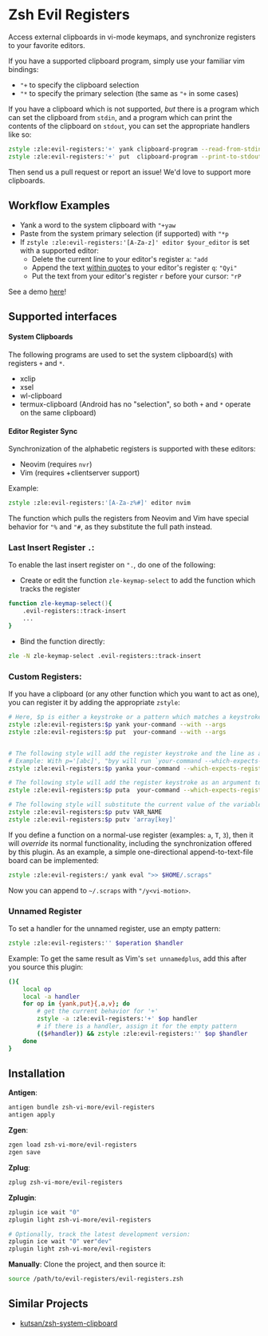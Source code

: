 # Zsh Evil Registers
Access external clipboards in vi-mode keymaps,
and synchronize registers to your favorite editors.

If you have a supported clipboard program, simply use your familiar vim bindings:
- `"+` to specify the clipboard selection
- `"*` to specify the primary selection (the same as `"+` in some cases)

If you have a clipboard which is not supported,
_but_ there is a program which can set the clipboard from `stdin`,
and a program which can print the contents of the clipboard on `stdout`,
you can set the appropriate handlers like so:
```zsh
zstyle :zle:evil-registers:'+' yank clipboard-program --read-from-stdin
zstyle :zle:evil-registers:'+' put  clipboard-program --print-to-stdout
```

Then send us a pull request or report an issue!
We'd love to support more clipboards.

## Workflow Examples

- Yank a word to the system clipboard with `"+yaw`
- Paste from the system primary selection (if supported) with `"*p`
- If `zstyle :zle:evil-registers:'[A-Za-z]' editor $your_editor` is set with a supported editor:
  - Delete the current line to your editor's register `a`: `"add`
  - Append the text [within quotes](https://github.com/zsh-vi-more/vi-motions) to your editor's register `q`: `"Qyi"`
  - Put the text from your editor's register `r` before your cursor: `"rP`

See a demo [here](https://asciinema.org/a/q0N73xBvkYDBhBjR8DmD5F78w)!

## Supported interfaces

#### System Clipboards

The following programs are used to set the system clipboard(s)
with registers `+` and `*`.

- xclip
- xsel
- wl-clipboard
- termux-clipboard (Android has no "selection", so both `+` and `*` operate on the same clipboard)

#### Editor Register Sync

Synchronization of the alphabetic registers is supported with these editors:

- Neovim (requires `nvr`)
- Vim (requires +clientserver support)

Example:

```zsh
zstyle :zle:evil-registers:'[A-Za-z%#]' editor nvim
```

The function which pulls the registers from Neovim and Vim
have special behavior for `"%` and `"#`,
as they substitute the full path instead.

### Last Insert Register `.`:

To enable the last insert register on `".`,
do one of the following:

- Create or edit the function `zle-keymap-select`
to add the function which tracks the register

```zsh
function zle-keymap-select(){ 
	.evil-registers::track-insert
	...
}
```

- Bind the function directly:

```zsh
zle -N zle-keymap-select .evil-registers::track-insert
```

### Custom Registers:

If you have a clipboard (or any other function which you want to act as one),
you can register it by adding the appropriate `zstyle`:

```zsh
# Here, $p is either a keystroke or a pattern which matches a keystroke
zstyle :zle:evil-registers:$p yank your-command --with --args
zstyle :zle:evil-registers:$p put  your-command --with --args


# The following style will add the register keystroke and the line as arguments to your-command
# Example: With p='[abc]', "byy will run `your-command --which-expects-register b "$line"`
zstyle :zle:evil-registers:$p yanka your-command --which-expects-register

# The following style will add the register keystroke as an argument to your-command
zstyle :zle:evil-registers:$p puta  your-command --which-expects-register

# The following style will substitute the current value of the variable passed:
zstyle :zle:evil-registers:$p putv VAR_NAME
zstyle :zle:evil-registers:$p putv 'array[key]'
```

If you define a function on a normal-use register (examples: `a`, `T`, `3`),
then it will *override* its normal functionality, including the synchronization offered by this plugin.
As an example, a simple one-directional append-to-text-file board can be implemented:

```zsh
zstyle :zle:evil-registers:/ yank eval ">> $HOME/.scraps"
```
Now you can append to `~/.scraps` with `"/y<vi-motion>`.

### Unnamed Register

To set a handler for the unnamed register,
use an empty pattern:
```zsh
zstyle :zle:evil-registers:'' $operation $handler
```

Example: To get the same result as Vim's `set unnamedplus`,
add this after you source this plugin:

```zsh
(){
	local op
	local -a handler
	for op in {yank,put}{,a,v}; do
		# get the current behavior for '+'
		zstyle -a :zle:evil-registers:'+' $op handler
		# if there is a handler, assign it for the empty pattern
		(($#handler)) && zstyle :zle:evil-registers:'' $op $handler
	done
}
```

## Installation

**Antigen**:
```zsh
antigen bundle zsh-vi-more/evil-registers
antigen apply
```

**Zgen**:
```zsh
zgen load zsh-vi-more/evil-registers
zgen save
```


**Zplug**:
```zsh
zplug zsh-vi-more/evil-registers
```

**Zplugin**:
```zsh
zplugin ice wait "0"
zplugin light zsh-vi-more/evil-registers

# Optionally, track the latest development version:
zplugin ice wait "0" ver"dev"
zplugin light zsh-vi-more/evil-registers
```

**Manually**: Clone the project, and then source it:
```zsh
source /path/to/evil-registers/evil-registers.zsh
```

## Similar Projects

- [kutsan/zsh-system-clipboard](https://github.com/kutsan/zsh-system-clipboard)
